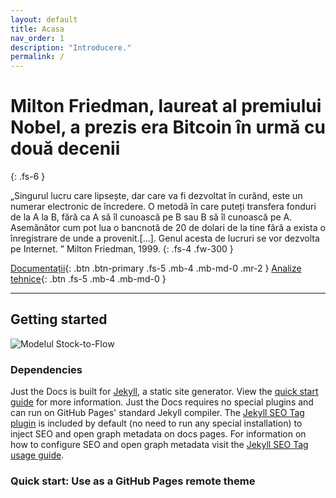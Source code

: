 ```yaml
---
layout: default
title: Acasa
nav_order: 1
description: "Introducere."
permalink: /
---
```


# Milton Friedman, laureat al premiului Nobel, a prezis era Bitcoin în urmă cu două decenii
{: .fs-6 }

„Singurul lucru care lipsește, dar care va fi dezvoltat în curând, este un numerar electronic de încredere. O metodă în care puteți transfera fonduri de la A la B, fără ca A să îl cunoască pe B sau B să îl cunoască pe A. Asemănător cum pot lua o bancnotă de 20 de dolari de la tine fără a exista  o înregistrare de unde a provenit.[...]. Genul acesta de lucruri se vor dezvolta pe Internet. ” Milton Friedman, 1999.
{: .fs-4 .fw-300 }

[Documentații](#getting-started){: .btn .btn-primary .fs-5 .mb-4 .mb-md-0 .mr-2 } [Analize tehnice](docs/2020-11-21-welcome-to-jekyll.html){: .btn .fs-5 .mb-4 .mb-md-0 }



---

## Getting started
![Modelul Stock-to-Flow](https://indigo-pa.github.com/assets/images/newplog.png)
### Dependencies

Just the Docs is built for [Jekyll](https://jekyllrb.com), a static site generator. View the [quick start guide](https://jekyllrb.com/docs/) for more information. Just the Docs requires no special plugins and can run on GitHub Pages' standard Jekyll compiler. The [Jekyll SEO Tag plugin](https://github.com/jekyll/jekyll-seo-tag) is included by default (no need to run any special installation) to inject SEO and open graph metadata on docs pages. For information on how to configure SEO and open graph metadata visit the [Jekyll SEO Tag usage guide](https://jekyll.github.io/jekyll-seo-tag/usage/).

### Quick start: Use as a GitHub Pages remote theme